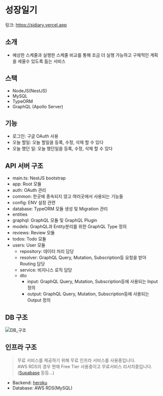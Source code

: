 # 성장일기

링크: https://sjdiary.vercel.app

## 소개

- 예상한 스케줄과 실행한 스케줄 비교를 통해 조금 더 실행 가능하고 구체적인 계획을 세울수 있도록 돕는 서비스

## 스택

- NodeJS(NestJS)
- MySQL
- TypeORM
- GraphQL (Apollo Server)

## 기능

- 로그인: 구글 OAuth 사용
- 오늘 할일: 오늘 할일을 등록, 수정, 삭제 할 수 있다
- 오늘 했던 일: 오늘 했던일을 등록, 수정, 삭제 할 수 있다

## API 서버 구조

- main.ts: NestJS bootstrap
- app: Root 모듈
- auth: OAuth 관리
- common: 한곳에 종속되지 않고 여러곳에서 사용되는 기능들
- config: ENV 설정 관련
- database: TypeORM 모듈 생성 및 Migration 관리
- entities
- graphql: GraphQL 모듈 및 GraphQL Plugin
- models: GraphQL과 Entity분리를 위한 GraphQL Type 정의
- reviews: Review 모듈
- todos: Todo 모듈
- users: User 모듈
  - repository: 데이터 처리 담당
  - resolver: GraphQL Query, Mutation, Subscription등 요청을 받아 Routing 담당
  - service: 비지니스 로직 담당
  - dto
    - input: GraphQL Query, Mutation, Subscription등에 사용되는 Input 정의
    - output: GraphQL Query, Mutation, Subscription등에 사용되는 Output 정의

## DB 구조

![DB_구조](https://github.com/castlemo/sjdiary-backend/blob/master/images/sjdiary-erd.png)

## 인프라 구조

> 무료 서비스를 제공하기 위해 무료 인프라 서비스를 사용중입니다.  
> AWS RDS의 경우 현재 Free Tier 사용중이고 무료서비스 리서치중입니다. ([Supabase](https://supabase.com) 등등...)

- Backend: [heroku](https://heroku.com)
- Database: AWS RDS(MySQL)
